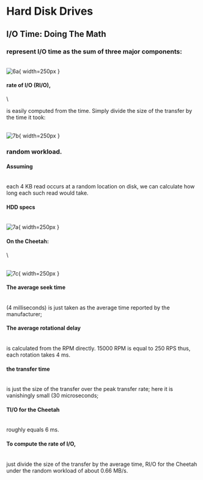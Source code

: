 # Hard Disk Drives


## I/O Time: Doing The Math


### represent I/O time as the sum of three major components:

\
![6a](/home/lautarob/Documents/Facultad/año2/SistOp/final/temas-pdfs/file-disks/6a.png){ width=250px }


#### rate of I/O (RI/O),
\


is easily computed from the time.
Simply divide the size of the transfer by the time it took:

\
![7b](/home/lautarob/Documents/Facultad/año2/SistOp/final/temas-pdfs/file-disks/7b.png){ width=250px }


### random workload.

#### Assuming
\
each 4 KB read occurs at a random location on disk, we can calculate how long each such read would take.

#### HDD specs
\
![7a](/home/lautarob/Documents/Facultad/año2/SistOp/final/temas-pdfs/file-disks/7a.png){ width=250px }

#### On the Cheetah:
\

\
![7c](/home/lautarob/Documents/Facultad/año2/SistOp/final/temas-pdfs/file-disks/7c.png){ width=250px }


#### The average seek time
\
(4 milliseconds) is just taken as the average time reported by the manufacturer;


#### The average rotational delay
\
is calculated from the RPM directly.
15000 RPM is equal to 250 RPS
thus, each rotation takes 4 ms.

#### the transfer time
\
is just the size of the transfer over the peak transfer rate;
here it is vanishingly small (30 microseconds;

####  TI/O for the Cheetah
\
roughly equals 6 ms.

#### To compute the rate of I/O,
\
just divide the size of the transfer by the average time,
 RI/O for the Cheetah under the random workload of about 0.66 MB/s.
